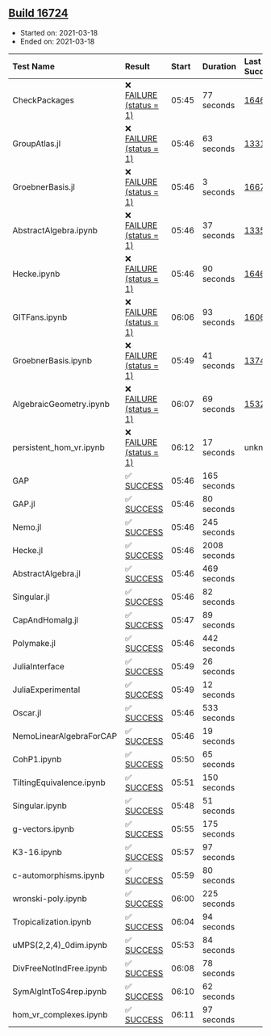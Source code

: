 ## [Build 16724](https://oscarci.mathematik.uni-kl.de/job/oscar/16724/)

* Started on: 2021-03-18
* Ended on: 2021-03-18

| Test Name    | Result | Start | Duration | Last Success | First Failure |
|:-------------|:-------|:------|:---------|:-------------|:--------------|
| CheckPackages | ❌ [FAILURE (status = 1)](https://oscarci.mathematik.uni-kl.de/job/oscar/16724/artifact/logs/build-16724/CheckPackages.log) | 05:45 | 77 seconds | [16463](https://oscarci.mathematik.uni-kl.de/job/oscar/16463/) | [16464](https://oscarci.mathematik.uni-kl.de/job/oscar/16464/) |
| GroupAtlas.jl | ❌ [FAILURE (status = 1)](https://oscarci.mathematik.uni-kl.de/job/oscar/16724/artifact/logs/build-16724/GroupAtlas.jl.log) | 05:46 | 63 seconds | [13311](https://oscarci.mathematik.uni-kl.de/job/oscar/13311/) | [13312](https://oscarci.mathematik.uni-kl.de/job/oscar/13312/) |
| GroebnerBasis.jl | ❌ [FAILURE (status = 1)](https://oscarci.mathematik.uni-kl.de/job/oscar/16724/artifact/logs/build-16724/GroebnerBasis.jl.log) | 05:46 | 3 seconds | [16676](https://oscarci.mathematik.uni-kl.de/job/oscar/16676/) | [16677](https://oscarci.mathematik.uni-kl.de/job/oscar/16677/) |
| AbstractAlgebra.ipynb | ❌ [FAILURE (status = 1)](https://oscarci.mathematik.uni-kl.de/job/oscar/16724/artifact/logs/build-16724/AbstractAlgebra.ipynb.log) | 05:46 | 37 seconds | [13355](https://oscarci.mathematik.uni-kl.de/job/oscar/13355/) | [13356](https://oscarci.mathematik.uni-kl.de/job/oscar/13356/) |
| Hecke.ipynb | ❌ [FAILURE (status = 1)](https://oscarci.mathematik.uni-kl.de/job/oscar/16724/artifact/logs/build-16724/Hecke.ipynb.log) | 05:46 | 90 seconds | [16463](https://oscarci.mathematik.uni-kl.de/job/oscar/16463/) | [16464](https://oscarci.mathematik.uni-kl.de/job/oscar/16464/) |
| GITFans.ipynb | ❌ [FAILURE (status = 1)](https://oscarci.mathematik.uni-kl.de/job/oscar/16724/artifact/logs/build-16724/GITFans.ipynb.log) | 06:06 | 93 seconds | [16068](https://oscarci.mathematik.uni-kl.de/job/oscar/16068/) | [16069](https://oscarci.mathematik.uni-kl.de/job/oscar/16069/) |
| GroebnerBasis.ipynb | ❌ [FAILURE (status = 1)](https://oscarci.mathematik.uni-kl.de/job/oscar/16724/artifact/logs/build-16724/GroebnerBasis.ipynb.log) | 05:49 | 41 seconds | [13748](https://oscarci.mathematik.uni-kl.de/job/oscar/13748/) | [13749](https://oscarci.mathematik.uni-kl.de/job/oscar/13749/) |
| AlgebraicGeometry.ipynb | ❌ [FAILURE (status = 1)](https://oscarci.mathematik.uni-kl.de/job/oscar/16724/artifact/logs/build-16724/AlgebraicGeometry.ipynb.log) | 06:07 | 69 seconds | [15322](https://oscarci.mathematik.uni-kl.de/job/oscar/15322/) | [15323](https://oscarci.mathematik.uni-kl.de/job/oscar/15323/) |
| persistent_hom_vr.ipynb | ❌ [FAILURE (status = 1)](https://oscarci.mathematik.uni-kl.de/job/oscar/16724/artifact/logs/build-16724/persistent_hom_vr.ipynb.log) | 06:12 | 17 seconds | unknown | unknown |
| GAP | ✅ [SUCCESS](https://oscarci.mathematik.uni-kl.de/job/oscar/16724/artifact/logs/build-16724/GAP.log) | 05:46 | 165 seconds |  |  |
| GAP.jl | ✅ [SUCCESS](https://oscarci.mathematik.uni-kl.de/job/oscar/16724/artifact/logs/build-16724/GAP.jl.log) | 05:46 | 80 seconds |  |  |
| Nemo.jl | ✅ [SUCCESS](https://oscarci.mathematik.uni-kl.de/job/oscar/16724/artifact/logs/build-16724/Nemo.jl.log) | 05:46 | 245 seconds |  |  |
| Hecke.jl | ✅ [SUCCESS](https://oscarci.mathematik.uni-kl.de/job/oscar/16724/artifact/logs/build-16724/Hecke.jl.log) | 05:46 | 2008 seconds |  |  |
| AbstractAlgebra.jl | ✅ [SUCCESS](https://oscarci.mathematik.uni-kl.de/job/oscar/16724/artifact/logs/build-16724/AbstractAlgebra.jl.log) | 05:46 | 469 seconds |  |  |
| Singular.jl | ✅ [SUCCESS](https://oscarci.mathematik.uni-kl.de/job/oscar/16724/artifact/logs/build-16724/Singular.jl.log) | 05:46 | 82 seconds |  |  |
| CapAndHomalg.jl | ✅ [SUCCESS](https://oscarci.mathematik.uni-kl.de/job/oscar/16724/artifact/logs/build-16724/CapAndHomalg.jl.log) | 05:47 | 89 seconds |  |  |
| Polymake.jl | ✅ [SUCCESS](https://oscarci.mathematik.uni-kl.de/job/oscar/16724/artifact/logs/build-16724/Polymake.jl.log) | 05:46 | 442 seconds |  |  |
| JuliaInterface | ✅ [SUCCESS](https://oscarci.mathematik.uni-kl.de/job/oscar/16724/artifact/logs/build-16724/JuliaInterface.log) | 05:49 | 26 seconds |  |  |
| JuliaExperimental | ✅ [SUCCESS](https://oscarci.mathematik.uni-kl.de/job/oscar/16724/artifact/logs/build-16724/JuliaExperimental.log) | 05:49 | 12 seconds |  |  |
| Oscar.jl | ✅ [SUCCESS](https://oscarci.mathematik.uni-kl.de/job/oscar/16724/artifact/logs/build-16724/Oscar.jl.log) | 05:46 | 533 seconds |  |  |
| NemoLinearAlgebraForCAP | ✅ [SUCCESS](https://oscarci.mathematik.uni-kl.de/job/oscar/16724/artifact/logs/build-16724/NemoLinearAlgebraForCAP.log) | 05:46 | 19 seconds |  |  |
| CohP1.ipynb | ✅ [SUCCESS](https://oscarci.mathematik.uni-kl.de/job/oscar/16724/artifact/logs/build-16724/CohP1.ipynb.log) | 05:50 | 65 seconds |  |  |
| TiltingEquivalence.ipynb | ✅ [SUCCESS](https://oscarci.mathematik.uni-kl.de/job/oscar/16724/artifact/logs/build-16724/TiltingEquivalence.ipynb.log) | 05:51 | 150 seconds |  |  |
| Singular.ipynb | ✅ [SUCCESS](https://oscarci.mathematik.uni-kl.de/job/oscar/16724/artifact/logs/build-16724/Singular.ipynb.log) | 05:48 | 51 seconds |  |  |
| g-vectors.ipynb | ✅ [SUCCESS](https://oscarci.mathematik.uni-kl.de/job/oscar/16724/artifact/logs/build-16724/g-vectors.ipynb.log) | 05:55 | 175 seconds |  |  |
| K3-16.ipynb | ✅ [SUCCESS](https://oscarci.mathematik.uni-kl.de/job/oscar/16724/artifact/logs/build-16724/K3-16.ipynb.log) | 05:57 | 97 seconds |  |  |
| c-automorphisms.ipynb | ✅ [SUCCESS](https://oscarci.mathematik.uni-kl.de/job/oscar/16724/artifact/logs/build-16724/c-automorphisms.ipynb.log) | 05:59 | 80 seconds |  |  |
| wronski-poly.ipynb | ✅ [SUCCESS](https://oscarci.mathematik.uni-kl.de/job/oscar/16724/artifact/logs/build-16724/wronski-poly.ipynb.log) | 06:00 | 225 seconds |  |  |
| Tropicalization.ipynb | ✅ [SUCCESS](https://oscarci.mathematik.uni-kl.de/job/oscar/16724/artifact/logs/build-16724/Tropicalization.ipynb.log) | 06:04 | 94 seconds |  |  |
| uMPS(2,2,4)_0dim.ipynb | ✅ [SUCCESS](https://oscarci.mathematik.uni-kl.de/job/oscar/16724/artifact/logs/build-16724/uMPS-2-2-4-_0dim.ipynb.log) | 05:53 | 84 seconds |  |  |
| DivFreeNotIndFree.ipynb | ✅ [SUCCESS](https://oscarci.mathematik.uni-kl.de/job/oscar/16724/artifact/logs/build-16724/DivFreeNotIndFree.ipynb.log) | 06:08 | 78 seconds |  |  |
| SymAlgIntToS4rep.ipynb | ✅ [SUCCESS](https://oscarci.mathematik.uni-kl.de/job/oscar/16724/artifact/logs/build-16724/SymAlgIntToS4rep.ipynb.log) | 06:10 | 62 seconds |  |  |
| hom_vr_complexes.ipynb | ✅ [SUCCESS](https://oscarci.mathematik.uni-kl.de/job/oscar/16724/artifact/logs/build-16724/hom_vr_complexes.ipynb.log) | 06:11 | 97 seconds |  |  |
